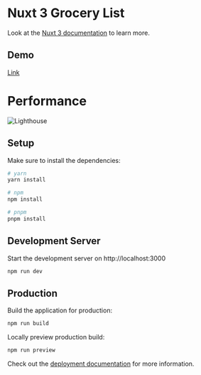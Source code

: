 # Nuxt 3 Grocery List

Look at the [Nuxt 3 documentation](https://nuxt.com/docs/getting-started/introduction) to learn more.

## Demo
[Link](https://mellifluous-kataifi-c0d694.netlify.app/)

# Performance
![Lighthouse](https://user-images.githubusercontent.com/9099197/220197375-619b6a24-53b8-463f-a4ff-bd32e58867a8.png)

## Setup

Make sure to install the dependencies:

```bash
# yarn
yarn install

# npm
npm install

# pnpm
pnpm install
```

## Development Server

Start the development server on http://localhost:3000

```bash
npm run dev
```

## Production

Build the application for production:

```bash
npm run build
```

Locally preview production build:

```bash
npm run preview
```

Check out the [deployment documentation](https://nuxt.com/docs/getting-started/deployment) for more information.
